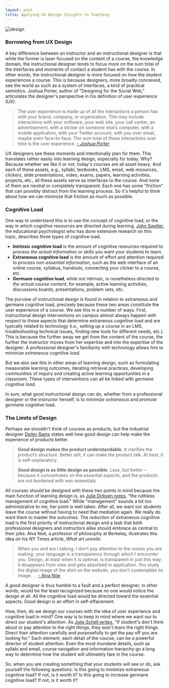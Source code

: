 ```yaml
---
layout: post
title: Applying UX Design Insights to Teaching
---
```


![design](http://www.instruction.uh.edu/wp-content/uploads/2016/05/design-1024x738.jpg)

### Borrowing from UX Design

A key difference between an instructor and an instructional designer is that while the former is laser focused on the content of a course, the knowledge domain, the instructional designer tends to focus more on the sum total of the interfaces and moments of contact a student has with the course. In other words, the instructional designer is more focused on how the student experiences a course. This is because designers, more broadly conceived, see the world as such as a system of interfaces, a kind of practical semiotics. Joshua Porter, author of "Designing for the Social Web," articulates the designer's perspective in his definition of user experience (UX).

> The user experience is made up of all the interactions a person has with your brand, company, or organization. This may include interactions with your software, your web site, your call center, an advertisement, with a sticker on someone else’s computer, with a mobile application, with your Twitter account, with you over email, maybe even face-to-face. The sum total of these interactions over time is the user experience. [_- Joshua Porter_](http://52weeksofux.com/tagged/week_1)

UX designers see these moments and intentionally plan for them. This translates rather easily into learning design, especially for today. Why? Because whether we like it or not, today's courses are all asset heavy. And each of these assets, e.g., syllabi, textbooks, LMS, email, web resources, clickers, slide presentations, video, exams, papers, learning activities, projects, etc., all these assets serve as interfaces to the course. And none of them are neutral or completely transparent. Each one has some "friction" that can possibly distract from the learning process. So it's helpful to think about how we can minimize that friction as much as possible.

### Cognitive Load

One way to understand this is to use the concept of cognitive load, or the way in which cognitive resources are directed during learning. [John Sweller](http://link.springer.com/article/10.1023%2FA%3A1022193728205), the educational psychologist who has done extensive research on this topic, describes three types of cognitive load.

*   **Intrinsic cognitive load** is the amount of cognitive resources required to process _the actual information or skills_ you want your students to learn.
*   **Extraneous cognitive load** is the amount of effort and attention required to process _non-essential information_, such as the web interface of an online course, syllabus, handouts, connecting your clicker to a course, etc.
*   **Germane cognitive load**, while not intrinsic, is nonetheless _directed to the actual course content_, for example, active learning activities, discussions boards, presentations, problem sets, etc.

The purview of instructional design is found in relation to extraneous and germane cognitive load, precisely because these two areas constitute the user experience of a course. We see this in a number of ways. First, instructional design interventions on campus almost always happen with respect to those aspects that determine extraneous cognitive load and are typically related to technology (i.e., setting up a course in an LMS, troubleshooting technical issues, finding new tools for different needs, etc.). This is because the further away we get from the content of the course, the further the instructor moves from her expertise and into the expertise of the designer. A professional designer's familiarity with technology allows him to minimize _extraneous cognitive load_.

But we also see this in other areas of learning design, such as formulating measurable learning outcomes, iterating retrieval practices, developing communities of inquiry and creating active learning opportunities in a classroom. These types of interventions can all be linked with _germane cognitive load_.

In sum, what good instructional design can do, whether from a professional designer or the instructor herself, is to _minimize extraneous_ and _promote germane_ cognitive load.

### The Limits of Design

Perhaps we shouldn't think of courses as products, but the industrial designer [Deiter Rams](https://www.vitsoe.com/us/about/good-design) states well how good design can help make the experience of products better.

> **Good design makes the product understandable.** It clarifies the product’s structure. Better still, it can make the product talk. At best, it is self-explanatory.
>
> **Good design is as little design as possible.** Less, but better – because it concentrates on the essential aspects, and the products are not burdened with non-essentials.

All courses should be designed with these two points in mind because the main function of learning design is, as [Julie Dirksen notes](http://usablelearning.com/resources/attention/), "the ruthless management of cognitive load." While "management" sounds a bit too administrative to me, her point is well taken. After all, we want our students leave the course without having to need that mediation again. We really do want them to master the outcomes. The reduction of extraneous cognitive load is the first priority of instructional design and a task that both professional designers and instructors alike should embrace as central to their jobs. Alva Noë, a professor of philosophy at Berkeley, illustrates this idea on his NY Times article, _What art unveils_:

> When you and are I talking, I don’t pay attention to the noises you are making; your language is a transparency through which I encounter you. Design, at least when it is optimal, is transparent in just this way; it disappears from view and gets absorbed in application. You study the digital image of the shirt on the website, you don’t contemplate its image. . . [- Alva Nöe](http://opinionator.blogs.nytimes.com/2015/10/05/what-art-unveils/)

A good designer is thus humble to a fault and a perfect designer, in other words, would be the least recognized because no one would notice the design at all. All the cognitive load would be directed toward the essential aspects. Good design is an effort in self-effacement.

How, then, do we design our courses with the idea of user experience and cognitive load in mind? One way is to keep in mind where we want our to direct our student's attention. As [Julie Schell writes](https://blog.peerinstruction.net/2016/02/08/why-flipped-classrooms-fail/), "If student's don't think about or pay attention to the right things, they won't learn the right things. Direct their attention carefully and purposefully to get the pay off you are looking for." Each element, each detail of the course, can be a powerful director of student attention. Even the most mundane details, such as syllabi and email, course navigation and information hierarchy go a long way to determine how the student will ultimately fare in the course.

So, when you are creating something that your students will see or do, ask yourself the following questions: Is this going to minimize extraneous cognitive load? If not, is it worth it? Is this going to increase germane cognitive load? If not, is it worth it?
